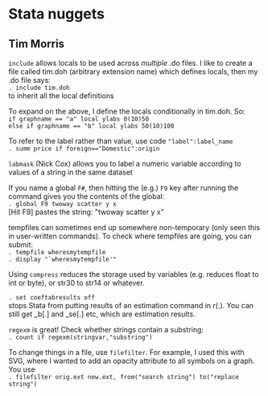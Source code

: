 # Stata nuggets
## Tim Morris

`include` allows locals to be used across _multiple_ .do files. I like to create a file called tim.doh (arbitrary extension name) which defines locals, then my .do file says:  
`. include tim.doh`  
to inherit all the local definitions

To expand on the above, I define the locals conditionally in tim.doh. So:  
`if graphname == "a" local ylabs 0(10)50`   
`else if graphname == "b" local ylabs 50(10)100`

To refer to the label rather than value, use code `"label":label_name`  
`. summ price if foreign=="Domestic":origin`

`labmask` (Nick Cox) allows you to label a numeric variable according to values of a string in the same dataset

If you name a global `F#`, then hitting the (e.g.) `F9` key after running the command gives you the contents of the global:  
`. global F9 twoway scatter y x`  
[Hit F9] pastes the string: "twoway scatter y x"

tempfiles can sometimes end up somewhere non-temporary (only seen this in user-written commands). To check where tempfiles are going, you can submit:  
`. tempfile wheresmytempfile`  
```. display "`wheresmytempfile'"```

Using `compress` reduces the storage used by variables (e.g. reduces float to int or byte), or str30 to str14 or whatever.

`. set coeftabresults off`   
stops Stata from putting results of an estimation command in r(.). You can still get _b[.] and _se[.] etc, which are estimation results.

`regexm` is great! Check whether strings contain a substring:  
`. count if regexm(stringvar,"substring")`

To change things in a file, use `filefilter`. For example, I used this with SVG, where I wanted to add an opacity attribute to all symbols on a graph. You use   
`. filefilter orig.ext new.ext, from("search string") to("replace string")`